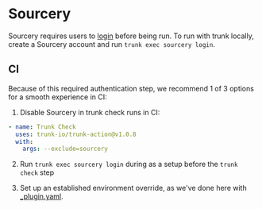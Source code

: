 # Sourcery

Sourcery requires users to [login](https://docs.sourcery.ai/Guides/Getting-Started/Command-Line/)
before being run. To run with trunk locally, create a Sourcery account and run
`trunk exec sourcery login`.

## CI

Because of this required authentication step, we recommend 1 of 3 options for a smooth experience in
CI:

1. Disable Sourcery in trunk check runs in CI:

```yaml
- name: Trunk Check
  uses: trunk-io/trunk-action@v1.0.8
  with:
    args: --exclude=sourcery
```

<!-- trunk-ignore-begin(markdownlint/MD029) -->

2. Run `trunk exec sourcery login` during as a setup before the `trunk check` step

3. Set up an established environment override, as we've done here with
   [\_plugin.yaml](./test_data/_plugin.yaml).

<!-- trunk-ignore-end(markdownlint/MD029) -->
